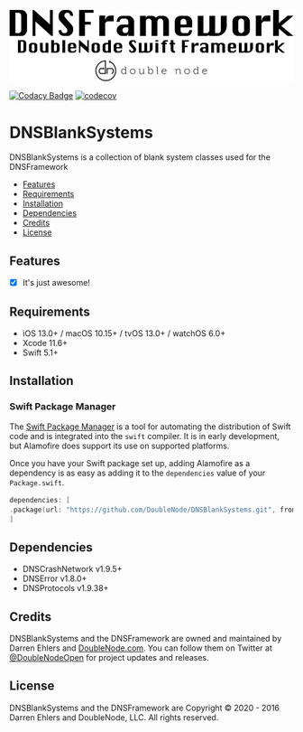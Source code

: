 ![DoubleNode Swift Framework](https://github.com/DoubleNode/DNSBlankSystems/raw/master/DNSFrameworkLogo.png)

[![Codacy Badge](https://api.codacy.com/project/badge/Grade/97eedf9e8afc4d1c9e56920ea71a5a98)](https://www.codacy.com/gh/DoubleNode/DNSBlankSystems?utm_source=github.com&amp;utm_medium=referral&amp;utm_content=DoubleNode/DNSBlankSystems&amp;utm_campaign=Badge_Grade)
[![codecov](https://codecov.io/gh/DoubleNode/DNSBlankSystems/branch/master/graph/badge.svg?token=NcFMBk0g9t)](https://codecov.io/gh/DoubleNode/DNSBlankSystems)

# DNSBlankSystems

DNSBlankSystems is a collection of blank system classes used for the DNSFramework

-   [Features](#features)
-   [Requirements](#requirements)
-   [Installation](#installation)
-   [Dependencies](#dependencies)
-   [Credits](#credits)
-   [License](#license)

## Features

-   [x] It's just awesome!

## Requirements

-   iOS 13.0+ / macOS 10.15+ / tvOS 13.0+ / watchOS 6.0+
-   Xcode 11.6+
-   Swift 5.1+

## Installation

### Swift Package Manager

The [Swift Package Manager](https://swift.org/package-manager/) is a tool for automating the distribution of Swift code and is integrated into the `swift` compiler. It is in early development, but Alamofire does support its use on supported platforms.

Once you have your Swift package set up, adding Alamofire as a dependency is as easy as adding it to the `dependencies` value of your `Package.swift`.

```swift
dependencies: [
.package(url: "https://github.com/DoubleNode/DNSBlankSystems.git", from: "1.9.3")
]
```

## Dependencies

-   DNSCrashNetwork v1.9.5+
-   DNSError v1.8.0+
-   DNSProtocols v1.9.38+

## Credits

DNSBlankSystems and the DNSFramework are owned and maintained by Darren Ehlers and [DoubleNode.com](http://doublenode.com). You can follow them on Twitter at [@DoubleNodeOpen](https://twitter.com/DoubleNodeOpen) for project updates and releases.

## License

DNSBlankSystems and the DNSFramework are Copyright © 2020 - 2016 Darren Ehlers and DoubleNode, LLC. All rights reserved.
